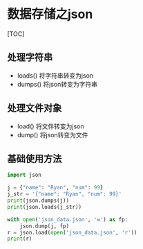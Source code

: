 # 数据存储之json

[TOC]

## 处理字符串

* loads() 	将字符串转变为json
* dumps()  将json转变为字符串

## 处理文件对象

* load()	  将文件转变为json
* dump()   将json转变为文件

## 基础使用方法

```python
import json

j = {"name": "Ryan", "num": 99}
j_str = '{"name": "Ryan", "num": 99}'
print(json.dumps(j))
print(json.loads(j_str))

with open('json_data.json', 'w') as fp:
    json.dump(j, fp)
r = json.load(open('json_data.json', 'r'))
print(r)
```